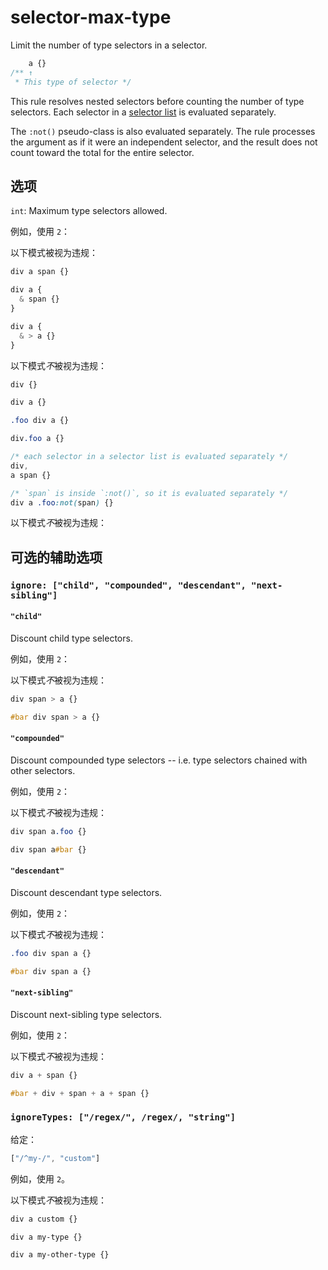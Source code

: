# selector-max-type

Limit the number of type selectors in a selector.

```css
    a {}
/** ↑
 * This type of selector */
```

This rule resolves nested selectors before counting the number of type selectors. Each selector in a [selector list](https://www.w3.org/TR/selectors4/#selector-list) is evaluated separately.

The `:not()` pseudo-class is also evaluated separately. The rule processes the argument as if it were an independent selector, and the result does not count toward the total for the entire selector.

## 选项

`int`: Maximum type selectors allowed.

例如，使用 `2`：

以下模式被视为违规：

```css
div a span {}
```

```css
div a {
  & span {}
}
```

```css
div a {
  & > a {}
}
```

以下模式*不*被视为违规：

```css
div {}
```

```css
div a {}
```

```css
.foo div a {}
```

```css
div.foo a {}
```

```css
/* each selector in a selector list is evaluated separately */
div,
a span {}
```

```css
/* `span` is inside `:not()`, so it is evaluated separately */
div a .foo:not(span) {}
```

以下模式*不*被视为违规：

## 可选的辅助选项

### `ignore: ["child", "compounded", "descendant", "next-sibling"]`

#### `"child"`

Discount child type selectors.

例如，使用 `2`：

以下模式*不*被视为违规：

```css
div span > a {}
```

```css
#bar div span > a {}
```

#### `"compounded"`

Discount compounded type selectors -- i.e. type selectors chained with other selectors.

例如，使用 `2`：

以下模式*不*被视为违规：

```css
div span a.foo {}
```

```css
div span a#bar {}
```

#### `"descendant"`

Discount descendant type selectors.

例如，使用 `2`：

以下模式*不*被视为违规：

```css
.foo div span a {}
```

```css
#bar div span a {}
```

#### `"next-sibling"`

Discount next-sibling type selectors.

例如，使用 `2`：

以下模式*不*被视为违规：

```css
div a + span {}
```

```css
#bar + div + span + a + span {}
```

### `ignoreTypes: ["/regex/", /regex/, "string"]`

给定：

```js
["/^my-/", "custom"]
```

例如，使用 `2`。

以下模式*不*被视为违规：

```css
div a custom {}
```

```css
div a my-type {}
```

```css
div a my-other-type {}
```
